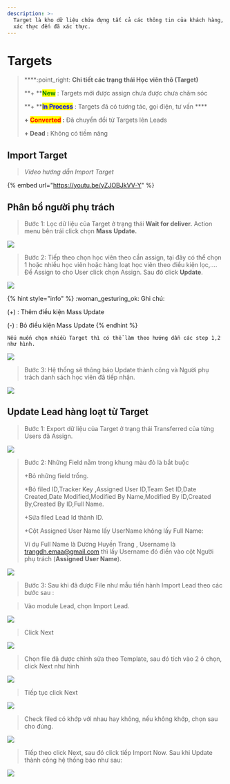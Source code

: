 ```yaml
---
description: >-
  Target là kho dữ liệu chứa đựng tất cả các thông tin của khách hàng, từ chưa
  xác thực đến đã xác thực.
---
```


# Targets

> ****:point\_right: **Chi tiết các trạng thái Học viên thô (Target)**
>
> **+ **<mark style="color:green;">**New**</mark> : Targets mới được assign chưa được chưa chăm sóc&#x20;
>
> **+ **<mark style="color:blue;">**In Process**</mark> <mark style="color:blue;"></mark><mark style="color:blue;"></mark> : Targets đã có tương tác, gọi điện, tư vấn ****&#x20;
>
> **+ **<mark style="color:red;">**Converted**</mark>** :** Đã chuyển đổi từ Targets lên Leads
>
> **+ Dead :** Không có tiềm năng

## Import Target

> _Video hướng dẫn Import Target_

{% embed url="https://youtu.be/yZJOBJkVV-Y" %}

## Phân bổ người phụ trách

> Bước 1: Lọc dữ liệu của Target ở trạng thái **Wait for deliver.**  Action menu bên trái click chọn **Mass Update.**

![](<../.gitbook/assets/1 (3).png>)

> Bước 2:  Tiếp theo chọn học viên theo cần assign, tại đây có thể chọn 1 hoặc nhiều học viên hoặc hàng loạt học viên theo điều kiện lọc,…. Để Assign to cho User click chọn Assign. Sau đó click **Update**.

![](<../.gitbook/assets/2 (2).png>)

{% hint style="info" %}
:woman\_gesturing\_ok: Ghi chú:

(+) : Thêm điều kiện Mass Update&#x20;

(-) : Bỏ điều kiện Mass Update
{% endhint %}

```
Nếu muốn chọn nhiều Target thì có thể làm theo hướng dẫn các step 1,2 như hình.
```

![](../.gitbook/assets/Targets.jpg)

> Bước 3: Hệ thống sẽ thông báo Update thành công và Người phụ trách danh sách học viên đã tiếp nhận.

![](<../.gitbook/assets/3 (2).png>)

## Update Lead hàng loạt từ Target

> Bước  1:  Export dữ liệu của Target ở trạng thái Transferred của từng Users đã Assign.

![](../.gitbook/assets/Update1.png)

> Bước 2:&#x20;> Những Field nằm trong khung màu đỏ là bắt buộc
>
> \+Bỏ những field trống.
>
> \+Bỏ filed ID,Tracker Key ,Assigned User ID,Team Set ID,Date Created,Date Modified,Modified By Name,Modified By ID,Created By,Created By ID,Full Name.
>
> \+Sửa filed  Lead Id thành ID.
>
> \+Cột Assigned User Name lấy UserName không lấy Full Name:
>
> &#x20;Ví dụ Full Name là Dương Huyền Trang , Username là [trangdh.emaa@gmail.com](mailto:trangdh.emaa@gmail.com) thì lấy Username đó điền vào cột Người phụ trách (**Assigned User Name**).

![](../.gitbook/assets/UpdateLead2.png)

> Bước 3: Sau khi đã được File như mẫu tiến hành Import Lead theo các bước sau :

> Vào module Lead, chọn Import Lead.

![](../.gitbook/assets/ImportLead.png)

> Click Next

![](<../.gitbook/assets/2 (1).png>)

> Chọn file đã được chỉnh sửa theo Template, sau đó tích vào 2 ô chọn, click Next như hình

![](../.gitbook/assets/UpdateLead3.png)

> Tiếp tục click Next

![](<../.gitbook/assets/4 (1).png>)

> Check filed có khớp với nhau hay không, nếu không khớp, chọn sau cho đúng.

![](<../.gitbook/assets/5 (1).png>)

>> Tiếp theo click Next, sau đó click tiếp Import Now. Sau khi Update thành công hệ thống báo như sau:

![](../.gitbook/assets/UpdatedLead4.png)

##
